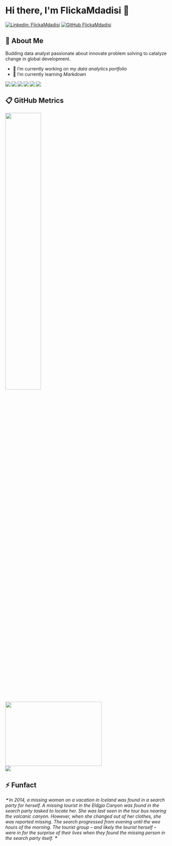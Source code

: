 # Hi there, I'm FlickaMdadisi 👋

[![Linkedin: FlickaMdadisi](https://img.shields.io/badge/-FlickaMdadisi-blue?style=flat-square&logo=Linkedin&logoColor=white&link=https://www.linkedin.com/in/FlickaMdadisi/)](https://www.linkedin.com/in/FlickaMdadisi/)
[![GitHub FlickaMdadisi](https://img.shields.io/github/followers/FlickaMdadisi?label=follow&style=social)](https://github.com/FlickaMadadisi)

## 🚀 About Me
Budding data analyst passionate about innovate problem solving to catalyze change in global development.
- 🔭 I’m currently working on my _data analytics portfolio_ 
- 🌱 I’m currently learning _Markdown_

<img align="left" src="https://img.shields.io/badge/RStudio-75AADB?style=for-the-badge&logo=RStudio&logoColor=white" />
<img align="left" src="https://img.shields.io/badge/Python-FFD43B?style=for-the-badge&logo=python&logoColor=blue" />
<img align="left" src="https://img.shields.io/badge/Tableau-E97627?style=for-the-badge&logo=Tableau&logoColor=white" />
<img align="left" src="https://img.shields.io/badge/Medium-12100E?style=for-the-badge&logo=medium&logoColor=whit" />
<img align="left" src="https://img.shields.io/badge/Salesforce-00A1E0?style=for-the-badge&logo=Salesforce&logoColor=white" />
<img src="https://img.shields.io/badge/Canva-%2300C4CC.svg?&style=for-the-badge&logo=Canva&logoColor=white" />

## :clipboard: GitHub Metrics 
<img align="left" width=47% src="https://github-readme-stats.vercel.app/api?username=FlickaMdadisi&show_icons=true&theme=merko&bg_color=00000000" />
<img align="center" width="300" height="200"  src="https://media.giphy.com/media/3oriNLCq45I9mdJK1y/giphy.gif" />
<br>
<img src="https://github-readme-activity-graph.cyclic.app/graph?username=FlickaMdadisi&theme=merko" />

## ⚡ Funfact
<!--STARTS_HERE_QUOTE_README-->
<i>❝
In 2014, a missing woman on a vacation in Iceland was found in a search party for herself. A missing tourist in the Eldgja Canyon was found in the search party tasked to locate her. She was last seen in the tour bus nearing the volcanic canyon. However, when she changed out of her clothes, she was reported missing. The search progressed from evening until the wee hours of the morning. The tourist group – and likely the tourist herself – were in for the surprise of their lives when they found the missing person in the search party itself. ❞</i>
<!--ENDS_HERE_QUOTE_README-->
